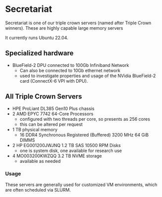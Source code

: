 # Secretariat  

Secretariat is one of our triple crown servers (named after Triple Crown winners).  These are highly capable large memory servers

It currently runs Ubuntu 22.04.

## Specialized hardware

  - BlueField-2 DPU connected to 100Gb Infiniband Network
     - Can also be connected to 10Gb ethernet network
     - used to investigate properties and usage of the NVidia BlueField-2 card (ConnectX-6 VPI with DPU).

## All Triple Crown Servers

  - HPE ProLiant DL385 Gen10 Plus chassis
  - 2 AMD EPYC 7742 64-Core Processors
    - configured with two threads per core, so presents as 256 cores
    - this can be altered per request
  - 1 TB physical memory
    - 16 DDR4 Synchronous Registered (Buffered) 3200 MHz 64 GiB DIMMS
  - 2 HP EG001200JWJNQ 1.2 TB SAS 10500 RPM Disks 
    - one is system disk, one available for research use
  - 4 MO003200KWZQQ 3.2 TB NVME storage
    - available as needed

### Usage

These servers are generally used for customized VM environments, which are 
often scheduled via SLURM.
